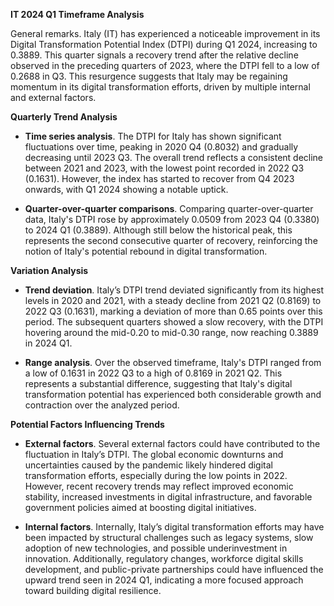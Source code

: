 

**IT 2024 Q1 Timeframe Analysis**

General remarks. Italy (IT) has experienced a noticeable improvement in its Digital Transformation Potential Index (DTPI) during Q1 2024, increasing to 0.3889. This quarter signals a recovery trend after the relative decline observed in the preceding quarters of 2023, where the DTPI fell to a low of 0.2688 in Q3. This resurgence suggests that Italy may be regaining momentum in its digital transformation efforts, driven by multiple internal and external factors.

**Quarterly Trend Analysis**

- **Time series analysis**. The DTPI for Italy has shown significant fluctuations over time, peaking in 2020 Q4 (0.8032) and gradually decreasing until 2023 Q3. The overall trend reflects a consistent decline between 2021 and 2023, with the lowest point recorded in 2022 Q3 (0.1631). However, the index has started to recover from Q4 2023 onwards, with Q1 2024 showing a notable uptick.

- **Quarter-over-quarter comparisons**. Comparing quarter-over-quarter data, Italy's DTPI rose by approximately 0.0509 from 2023 Q4 (0.3380) to 2024 Q1 (0.3889). Although still below the historical peak, this represents the second consecutive quarter of recovery, reinforcing the notion of Italy's potential rebound in digital transformation.

**Variation Analysis**

- **Trend deviation**. Italy’s DTPI trend deviated significantly from its highest levels in 2020 and 2021, with a steady decline from 2021 Q2 (0.8169) to 2022 Q3 (0.1631), marking a deviation of more than 0.65 points over this period. The subsequent quarters showed a slow recovery, with the DTPI hovering around the mid-0.20 to mid-0.30 range, now reaching 0.3889 in 2024 Q1.

- **Range analysis**. Over the observed timeframe, Italy's DTPI ranged from a low of 0.1631 in 2022 Q3 to a high of 0.8169 in 2021 Q2. This represents a substantial difference, suggesting that Italy's digital transformation potential has experienced both considerable growth and contraction over the analyzed period.

**Potential Factors Influencing Trends**

- **External factors**. Several external factors could have contributed to the fluctuation in Italy’s DTPI. The global economic downturns and uncertainties caused by the pandemic likely hindered digital transformation efforts, especially during the low points in 2022. However, recent recovery trends may reflect improved economic stability, increased investments in digital infrastructure, and favorable government policies aimed at boosting digital initiatives.

- **Internal factors**. Internally, Italy’s digital transformation efforts may have been impacted by structural challenges such as legacy systems, slow adoption of new technologies, and possible underinvestment in innovation. Additionally, regulatory changes, workforce digital skills development, and public-private partnerships could have influenced the upward trend seen in 2024 Q1, indicating a more focused approach toward building digital resilience.
